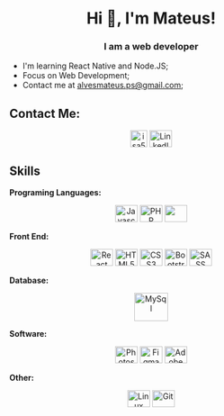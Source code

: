 <h1 align="center">Hi 👋, I'm Mateus!</h1>
<h3 align="center">I am a web developer </h3>

- I'm learning React Native and Node.JS;
- Focus on Web Development;
- Contact me at <a href = "mailto: alvesmateus.ps@gmail.com">alvesmateus.ps@gmail.com</a>;

## **Contact Me:**

<div align="center">
  <a href = "mailto: alvesmateus.ps@gmail.com"><img align="center" src="https://upload.wikimedia.org/wikipedia/commons/thumb/7/7e/Gmail_icon_%282020%29.svg/2560px-Gmail_icon_%282020%29.svg.png" alt="isa56" height="auto" width="30" /></a>
  <a href="https://www.linkedin.com/in/mateusalves63/"><img alt='LinkedIn' height="30" width="40" align="center" src="https://cdn.jsdelivr.net/gh/devicons/devicon/icons/linkedin/linkedin-original.svg" /></a>
</div>

## **Skills**

**Programing Languages:**
<div align="center">
  <img alt='Javascript' height="30" width="40" src="https://cdn.jsdelivr.net/gh/devicons/devicon/icons/javascript/javascript-original.svg" />
  <img alt='PHP' height="30" width="40" src="https://cdn.jsdelivr.net/gh/devicons/devicon/icons/php/php-original.svg" />
  <img alta='Java' height="30" width="40" src="https://cdn.jsdelivr.net/gh/devicons/devicon/icons/java/java-original-wordmark.svg" />
          
</div>

**Front End:**
<div align="center">
  <img alt='React' height="30" width="40" src="https://cdn.jsdelivr.net/gh/devicons/devicon/icons/react/react-original.svg" />
  <img alt='HTML5' height="30" width="40" src="https://cdn.jsdelivr.net/gh/devicons/devicon/icons/html5/html5-original.svg" />
  <img alt='CSS3' height="30" width="40" src="https://cdn.jsdelivr.net/gh/devicons/devicon/icons/css3/css3-original.svg" />
  <img alt='Bootstrap' height="30" width="40" src="https://cdn.jsdelivr.net/gh/devicons/devicon/icons/bootstrap/bootstrap-original.svg" />
  <img alt='SASS' height="30" width="40" src="https://cdn.jsdelivr.net/gh/devicons/devicon/icons/sass/sass-original.svg" />
</div>

**Database:**
<div align="center">
  <img alt='MySql' height="50" width="60" src="https://cdn.jsdelivr.net/gh/devicons/devicon/icons/mysql/mysql-original-wordmark.svg" />
</div>

**Software:**
<div align="center">
  <img alt='Photoshop' height="30" width="40" src="https://cdn.jsdelivr.net/gh/devicons/devicon/icons/photoshop/photoshop-plain.svg" />
  <img alt='Figma' height="30" width="40" src="https://cdn.jsdelivr.net/gh/devicons/devicon/icons/figma/figma-original.svg" />
  <img alt='Adobe XD' height="30" width="40" src="https://cdn.jsdelivr.net/gh/devicons/devicon/icons/xd/xd-plain.svg" />
</div>

**Other:**
<div align="center">
  <img alt='Linux' height="30" width="40" src="https://cdn.jsdelivr.net/gh/devicons/devicon/icons/linux/linux-original.svg" />
  <img alt='Git' height="30" width="40" src="https://cdn.jsdelivr.net/gh/devicons/devicon/icons/git/git-original.svg" />
</div>
